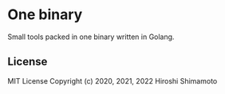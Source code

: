 One binary
==========

Small tools packed in one binary written in Golang.

License
-------
MIT License Copyright (c) 2020, 2021, 2022 Hiroshi Shimamoto
